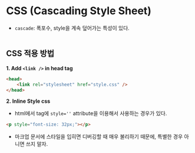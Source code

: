 # CSS (Cascading Style Sheet)

-   `cascade`: 폭포수, style을 계속 덮어가는 특성이 있다.

```css

```

## CSS 적용 방법

**1. Add `<link />` in head tag**

```html
<head>
    <link rel="stylesheet" href="style.css" />
</head>
```

**2. Inline Style css**

-   html에서 tag에 `style=''` attribute을 이용해서 사용하는 경우가 있다.

```html
<p style="font-size: 32px;"></p>
```

-   마크업 문서에 스타일을 입히면 디버깅할 때 매우 불리하기 때문에, 특별한 경우 아니면 쓰지 말자.
